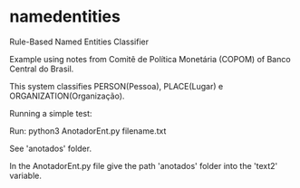 # namedentities
Rule-Based Named Entities Classifier

Example using notes from Comitê de Política Monetária (COPOM) of Banco Central do Brasil.

This system classifies PERSON(Pessoa), PLACE(Lugar) e ORGANIZATION(Organização).

Running a simple test:

Run: python3 AnotadorEnt.py filename.txt

See 'anotados' folder.

In the AnotadorEnt.py file give the path 'anotados' folder into the 'text2' variable.
